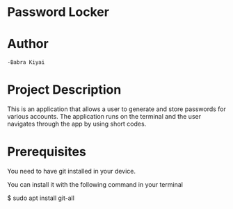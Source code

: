 # Password Locker
     
# Author
    -Babra Kiyai

# Project Description
This is an application that allows a user to generate and store passwords for various accounts. The application runs on the terminal and the user navigates through the app by using short codes.

# Prerequisites
You need to have git installed in your device.

You can install it with the following command in your terminal
   
   $ sudo apt install git-all


